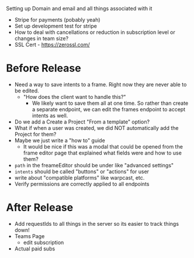 Setting up Domain and email and all things associated with it
- Stripe for payments (pobably yeah)
- Set up development test for stripe
- How to deal with cancellations or reduction in subscription level or changes in team size?
- SSL Cert - https://zerossl.com/


# Before Release
- Need a way to save intents to a frame. Right now they are never able to be edited.
    - "How does the client want to handle this?"
        - We likely want to save them all at one time. So rather than create a separate endpoint, we can edit the frames endpoint to accept intents as well.
- Do we add a Create a Project "From a template" option?
- What if when a user was created, we did NOT automatically add the Project for them?
- Maybe we just write a "how to" guide
    - It would be nice if this was a modal that could be opened from the frame editor page that explained what fields were and how to use them?
- `path` in the freameEditor should be under like "advanced settings"
- `intents` should be called "buttons" or "actions" for user
- write about "compatible platforms" like warpcast, etc.
- Verify permissions are correctly applied to all endpoints


# After Release
- Add requestIds to all things in the server so its easier to track things down!
- Teams Page
    - edit subscription
- Actual paid subs
